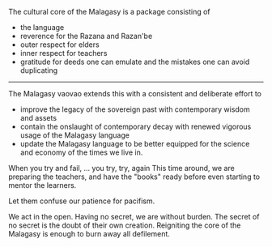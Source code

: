 The cultural core of the Malagasy is a package consisting of 
- the language
- reverence for the Razana and Razan'be
- outer respect for elders
- inner respect for teachers
- gratitude for deeds one can emulate and the mistakes one can avoid duplicating

---

The Malagasy vaovao extends this with a consistent and deliberate effort to 
- improve the legacy of the sovereign past with contemporary wisdom and assets
- contain the onslaught of contemporary decay with renewed vigorous usage of the Malagasy language 
- update the Malagasy language to be better equipped for the science and economy of the times we live in.

When you try and fail, ... you try, try, again
This time around, we are preparing the teachers, 
and have the "books" ready before even starting to mentor the learners.

Let them confuse our patience for pacifism.

We act in the open. Having no secret, we are without burden.
The secret of no secret is the doubt of their own creation.
Reigniting the core of the Malagasy is enough to burn away all
defilement. 


